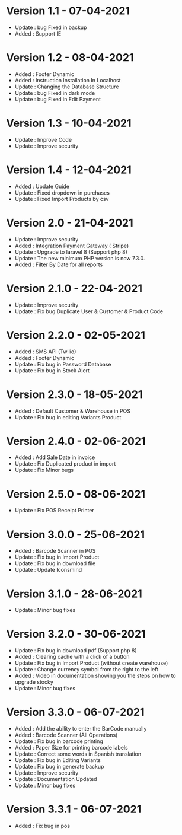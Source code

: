 # Version 1.1 - 07-04-2021

-   Update : bug Fixed in backup
-   Added : Support IE

# Version 1.2 - 08-04-2021

-   Added : Footer Dynamic
-   Added : Instruction Installation In Localhost
-   Update : Changing the Database Structure
-   Update : bug Fixed in dark mode
-   Update : bug Fixed in Edit Payment

# Version 1.3 - 10-04-2021

-   Update : Improve Code
-   Update : Improve security

# Version 1.4 - 12-04-2021

-   Added : Update Guide
-   Update : Fixed dropdown in purchases
-   Update : Fixed Import Products by csv

# Version 2.0 - 21-04-2021

-   Update : Improve security
-   Added : Integration Payment Gateway ( Stripe)
-   Update : Upgrade to laravel 8 (Support php 8)
-   Update : The new minimum PHP version is now 7.3.0.
-   Added : Filter By Date for all reports

# Version 2.1.0 - 22-04-2021

-   Update : Improve security
-   Update : Fix bug Duplicate User & Customer & Product Code

# Version 2.2.0 - 02-05-2021

-   Added : SMS API (Twilio)
-   Added : Footer Dynamic
-   Update : Fix bug in Password Database
-   Update : Fix bug in Stock Alert

# Version 2.3.0 - 18-05-2021

-   Added : Default Customer & Warehouse in POS
-   Update : Fix bug in editing Variants Product

# Version 2.4.0 - 02-06-2021

-   Added : Add Sale Date in invoice
-   Update :  Fix Duplicated product in import
-   Update :  Fix Minor bugs

# Version 2.5.0 - 08-06-2021

-   Update :  Fix POS Receipt Printer

# Version 3.0.0 - 25-06-2021

-   Added  :  Barcode Scanner in POS
-   Update :  Fix bug in Import Product
-   Update :  Fix bug in download file
-   Update :  Update Iconsmind

# Version 3.1.0 - 28-06-2021

-   Update :  Minor bug fixes

# Version 3.2.0 - 30-06-2021

-   Update : Fix bug in download pdf (Support php 8)
-   Added  : Clearing cache with a click of a button
-   Update : Fix bug in Import Product (without create warehouse)
-   Update : Change currency symbol from the right to the left
-   Added  : Video in documentation showing you the steps on how to upgrade stocky
-   Update : Minor bug fixes

# Version 3.3.0 - 06-07-2021

-   Added  :  Add the ability to enter the BarCode manually
-   Added  :  Barcode Scanner (All Operations)
-   Update :  Fix bug in barcode printing
-   Added  :  Paper Size for printing barcode labels
-   Update :  Correct some words in Spanish translation
-   Update :  Fix bug in Editing Variants
-   Update :  Fix bug in generate backup
-   Update :  Improve security
-   Update :  Documentation Updated
-   Update :  Minor bug fixes

# Version 3.3.1 - 06-07-2021

-   Added  :  Fix bug in pos